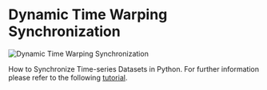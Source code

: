 # Dynamic Time Warping Synchronization

![Dynamic Time Warping Synchronization](https://cdn-images-1.medium.com/max/800/1*EqbQyCAnEiYAZ6Cb74hwqQ.gif)

How to Synchronize Time-series Datasets in Python. For further information please refer to the following [tutorial](https://towardsdatascience.com/creating-dynamic-dashboards-with-streamlit-747b98a68ab5).
